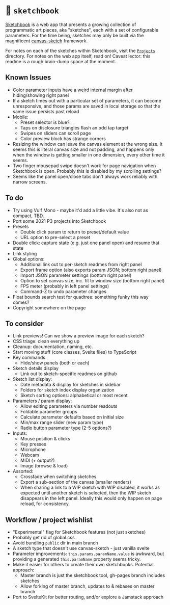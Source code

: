 # :notebook: `sketchbook`

[Sketchbook](http://flatpickles.com/sketchbook/) is a web app that presents a growing collection of programmatic art pieces, aka "sketches", each with a set of configurable parameters. For the time being, sketches may only be built via the magnificent [canvas-sketch](https://github.com/mattdesl/canvas-sketch) framework.

For notes on each of the sketches within Sketchbook, visit the [`Projects`](./src/Sketches/Projects/) directory. For notes on the web app itself, read on! Caveat lector: this readme is a rough brain-dump space at the moment.

## Known Issues
* Color parameter inputs have a weird internal margin after hiding/showing right panel
* If a sketch times out with a particular set of parameters, it can become unresponsive, and those params are saved in local storage so that the same issue persists past reload
* Mobile:
    * Preset selector is blue?!
    * Taps on disclosure triangles flash an odd tap target
    * Swipes on sliders can scroll page
    * Color preview block has strange corners
* Resizing the window can leave the canvas element at the wrong size. It seems this is literal canvas size and not padding, and happens only when the window is getting smaller in one dimension, every other time it seems.
* Two finger mousepad swipe doesn't work for page navigation when Sketchbook is open. Probably this is disabled by my scrolling settings?
* Seems like the panel open/close tabs don't always work reliably with narrow screens.

## To do
* Try using Vulf Mono - maybe it'd add a little vibe. It's also not as compact, TBD.
* Port some 2021 P3 projects into Sketchbook
* Presets
    * Double click param to return to preset/default value
    * URL option to pre-select a preset
* Double click: capture state (e.g. just one panel open) and resume that state
* Link styling
* Global options:
    * Additional link out to per-sketch readmes from right panel
    * Export frame option (also exports param JSON; bottom right panel)
    * Import JSON parameter settings (bottom right panel)
    * Option to set canvas size, inc. fit to window size (bottom right panel)
    * FPS meter (probably in left panel settings)
    * Command-Z to undo parameter changes
* Float bounds search test for quadtree: something funky this way comes?
* Copyright somewhere on the page

## To consider
* Link previews! Can we show a preview image for each sketch?
* CSS triage: clean everything up
* Cleanup: documentation, naming, etc.
* Start moving stuff (core classes, Svelte files) to TypeScript
* Key commands
    * Hide/show panels (both or each)
* Sketch details display
    * Link out to sketch-specific readmes on github
* Sketch list display:
    * Date metadata & display for sketches in sidebar
    * Folders for sketch index display organization
    * Sketch sorting options: alphabetical or most recent
* Parameters / param display:
    * Allow editing parameters via number readouts
    * Foldable parameter groups
    * Calculate parameter defaults based on initial size
    * Min/max range slider (new param type)
    * Radio button parameter type (2-5 options?)
* Inputs:
    * Mouse position & clicks
    * Key presses
    * Microphone
    * Webcam
    * MIDI (+ output?)
    * Image (browse & load)
* Assorted:
    * Crossfade when switching sketches
    * Export a sub-section of the canvas (smaller renders)
    * When sharing a link to a WIP sketch with WIP disabled, it works as expected until another sketch is selected, then the WIP sketch disappears in the left panel. Ideally this would only happen on page reload, for consistency.

## Workflow / project wishlist
* "Experimental" flag for Sketchbook features (not just sketches)
* Probably get rid of global.css
* Avoid bundling `public` dir in main branch
* A sketch type that doesn't use canvas-sketch - just vanilla svelte
* Parameter improvements: `this.params.paramName.value` is awkward, but providing a generated `this.paramName` property seems tricky.
* Make it easier for others to create their own sketchbooks. Potential approach:
    * Master branch is just the sketchbook tool, gh-pages branch includes sketches
    * Allow forking of master branch, updates to & rebases on master branch
* Port to SvelteKit for better routing, and/or explore a Jamstack approach
